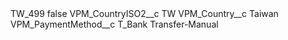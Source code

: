 <?xml version="1.0" encoding="UTF-8"?>
<CustomMetadata xmlns="http://soap.sforce.com/2006/04/metadata" xmlns:xsi="http://www.w3.org/2001/XMLSchema-instance" xmlns:xsd="http://www.w3.org/2001/XMLSchema">
    <label>TW_499</label>
    <protected>false</protected>
    <values>
        <field>VPM_CountryISO2__c</field>
        <value xsi:type="xsd:string">TW</value>
    </values>
    <values>
        <field>VPM_Country__c</field>
        <value xsi:type="xsd:string">Taiwan</value>
    </values>
    <values>
        <field>VPM_PaymentMethod__c</field>
        <value xsi:type="xsd:string">T_Bank Transfer-Manual</value>
    </values>
</CustomMetadata>
